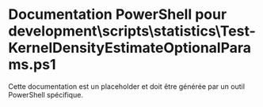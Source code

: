# Documentation PowerShell pour development\scripts\statistics\Test-KernelDensityEstimateOptionalParams.ps1

Cette documentation est un placeholder et doit être générée par un outil PowerShell spécifique.
